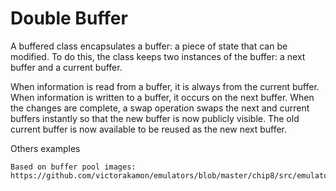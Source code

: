 Double Buffer
=============

 A buffered class encapsulates a buffer: a piece of state that can be modified.
 To do this, the class keeps two instances of the buffer: a next buffer and a current buffer.

 When information is read from a buffer, it is always from the current buffer. 
 When information is written to a buffer, it occurs on the next buffer. 
 When the changes are complete, a swap operation swaps the next and current buffers instantly so that the new buffer is 
 now publicly visible. The old current buffer is now available to be reused as the new next buffer.
 
 Others examples
 ``` 
 Based on buffer pool images:
 https://github.com/victorakamon/emulators/blob/master/chip8/src/emulator/specification/graphics/BufferPoolImage.java
 ```
 
